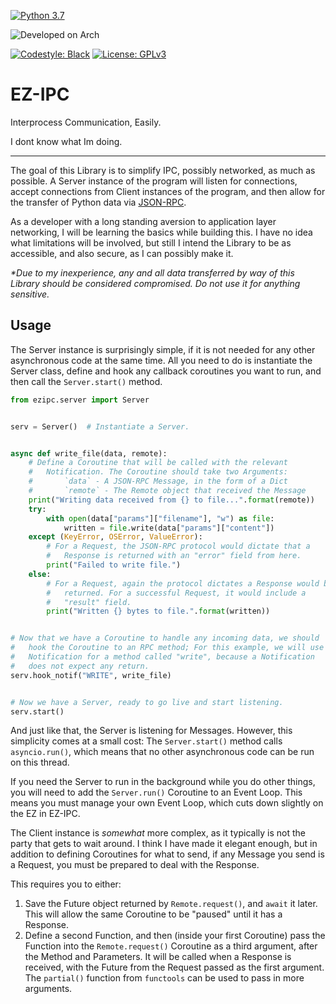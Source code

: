 [![Python 3.7](https://img.shields.io/badge/Python-3.7+-informational.svg?logoColor=white&logo=python&style=popout)](https://www.python.org/)

![Developed on Arch](https://img.shields.io/badge/Built%20and%20Tested%20on-Arch%20Linux-informational.svg?logoColor=%231793D1&logo=arch-linux&style=popout)

[![Codestyle: Black](https://img.shields.io/badge/Codestyle-Black-000000.svg)](https://github.com/ambv/black)
[![License: GPLv3](https://img.shields.io/badge/License-GPLv3-green.svg)](https://opensource.org/licenses/GPL-3.0)

# EZ-IPC

Interprocess Communication, Easily.

I dont know what Im doing.

---

The goal of this Library is to simplify IPC, possibly networked, as much as possible. A Server instance of the program will listen for connections, accept connections from Client instances of the program, and then allow for the transfer of Python data via [JSON-RPC](https://www.jsonrpc.org/specification).

As a developer with a long standing aversion to application layer networking, I will be learning the basics while building this. I have no idea what limitations will be involved, but still I intend the Library to be as accessible, and also secure, as I can possibly make it.

*\*Due to my inexperience, any and all data transferred by way of this Library should be considered compromised. Do not use it for anything sensitive.*

## Usage

The Server instance is surprisingly simple, if it is not needed for any other asynchronous code at the same time. All you need to do is instantiate the Server class, define and hook any callback coroutines you want to run, and then call the `Server.start()` method.

```python
from ezipc.server import Server


serv = Server()  # Instantiate a Server.


async def write_file(data, remote):
    # Define a Coroutine that will be called with the relevant
    #   Notification. The Coroutine should take two Arguments:
    #       `data` - A JSON-RPC Message, in the form of a Dict
    #       `remote` - The Remote object that received the Message
    print("Writing data received from {} to file...".format(remote))
    try:
        with open(data["params"]["filename"], "w") as file:
            written = file.write(data["params"]["content"])
    except (KeyError, OSError, ValueError):
        # For a Request, the JSON-RPC protocol would dictate that a
        #   Response is returned with an "error" field from here.
        print("Failed to write file.")
    else:
        # For a Request, again the protocol dictates a Response would be
        #   returned. For a successful Request, it would include a
        #   "result" field.
        print("Written {} bytes to file.".format(written))


# Now that we have a Coroutine to handle any incoming data, we should
#   hook the Coroutine to an RPC method; For this example, we will use a
#   Notification for a method called "write", because a Notification
#   does not expect any return.
serv.hook_notif("WRITE", write_file)


# Now we have a Server, ready to go live and start listening.
serv.start()
```

And just like that, the Server is listening for Messages. However, this simplicity comes at a small cost: The `Server.start()` method calls `asyncio.run()`, which means that no other asynchronous code can be run on this thread.

If you need the Server to run in the background while you do other things, you will need to add the `Server.run()` Coroutine to an Event Loop. This means you must manage your own Event Loop, which cuts down slightly on the EZ in EZ-IPC.

The Client instance is *somewhat* more complex, as it typically is not the party that gets to wait around. I think I have made it elegant enough, but in addition to defining Coroutines for what to send, if any Message you send is a Request, you must be prepared to deal with the Response.

This requires you to either:
1. Save the Future object returned by `Remote.request()`, and `await` it later. This will allow the same Coroutine to be "paused" until it has a Response.
2. Define a second Function, and then (inside your first Coroutine) pass the Function into the `Remote.request()` Coroutine as a third argument, after the Method and Parameters. It will be called when a Response is received, with the Future from the Request passed as the first argument. The `partial()` function from `functools` can be used to pass in more arguments.
